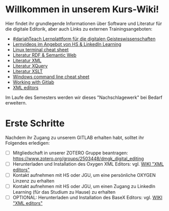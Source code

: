 # Willkommen in unserem Kurs-Wiki!

Hier findet ihr grundlegende Informationen über Software und Literatur für die digitale Editorik, aber auch Links zu externen Trainingsangeboten:

- [#dariahTeach Lernplattform für die digitalen Geisteswissenschaften](https://gitlab.rlp.net/teaching-dhlab/dmgk-modul-5b-xml/-/wikis/%23dariahTeach)
- [Lernvideos im Angebot von HS & LinkedIn Learning](https://gitlab.rlp.net/teaching-dhlab/dmgk-modul-5b-xml/-/wikis/Lernvideos-im-Angebot-von-HS-&-LinkedIn-Learning)
- [Linux terminal cheat sheet](https://gitlab.rlp.net/teaching-dhlab/dmgk-modul-5b-xml/-/wikis/Linux-terminal-cheat-sheet)
- [Literatur RDF & Semantic Web](https://gitlab.rlp.net/teaching-dhlab/dmgk-modul-5b-xml/-/wikis/Literatur-RDF-&-Semantic-Web)
- [Literatur XML](https://gitlab.rlp.net/teaching-dhlab/dmgk-modul-5b-xml/-/wikis/Literatur-XML)
- [Literatur XQuery](https://gitlab.rlp.net/teaching-dhlab/dmgk-modul-5b-xml/-/wikis/Literatur-XQuery)
- [Literatur XSLT](https://gitlab.rlp.net/teaching-dhlab/dmgk-modul-5b-xml/-/wikis/Literatur-XSLT)
- [Windows command line cheat sheet](https://gitlab.rlp.net/teaching-dhlab/dmgk-modul-5b-xml/-/wikis/Windows-command-line-cheat-sheet)
- [Working with Gitlab](https://gitlab.rlp.net/teaching-dhlab/dmgk-modul-5b-xml/-/wikis/Working-with-Gitlab)
- [XML editors](https://gitlab.rlp.net/teaching-dhlab/dmgk-modul-5b-xml/-/wikis/XML-editors) 

Im Laufe des Semesters werden wir dieses "Nachschlagewerk" bei Bedarf erweitern.

# Erste Schritte

Nachdem ihr Zugang zu unserem GITLAB erhalten habt, solltet ihr Folgendes erledigen:

- [ ] Mitgliedschaft in unserer ZOTERO Gruppe beantragen: https://www.zotero.org/groups/2503448/dmgk_digital_editing
- [ ] Herunterladen und Installation des Oxygen XML Editors: vgl. [WIKI "XML editors"](https://gitlab.rlp.net/teaching-dhlab/dmgk-modul-5b-xml/-/wikis/XML-editors)
- [ ] Kontakt aufnehmen mit HS oder JGU, um eine persönliche OXYGEN Linzenz zu erhalten
- [ ] Kontakt aufnehmen mit HS oder JGU, um einen Zugang zu LinkedIn Learning (für das Studium zu Hause) zu erhalten
- [ ] OPTIONAL: Herunterladen und Installation des BaseX Editors: vgl. [WIKI "XML editors"](https://gitlab.rlp.net/teaching-dhlab/dmgk-modul-5b-xml/-/wikis/XML-editors)
